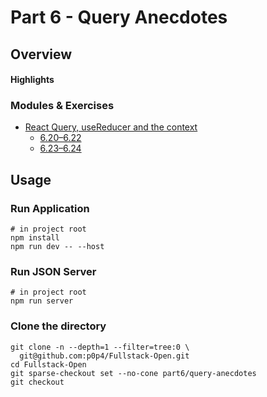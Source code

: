 # Part 6 - Query Anecdotes

## Overview

#### Highlights

### Modules & Exercises

- [React Query, useReducer and the context](https://fullstackopen.com/en/part6/react_query_use_reducer_and_the_context)
  - [6.20–6.22](https://fullstackopen.com/en/part6/react_query_use_reducer_and_the_context#exercises-6-20-6-22)
  - [6.23–6.24](https://fullstackopen.com/en/part6/react_query_use_reducer_and_the_context#exercises-6-23-6-24)

## Usage

### Run Application

```shell
# in project root
npm install
npm run dev -- --host
```

### Run JSON Server

```shell
# in project root
npm run server
```

### Clone the directory

```shell
git clone -n --depth=1 --filter=tree:0 \
  git@github.com:p0p4/Fullstack-Open.git
cd Fullstack-Open
git sparse-checkout set --no-cone part6/query-anecdotes
git checkout
```

